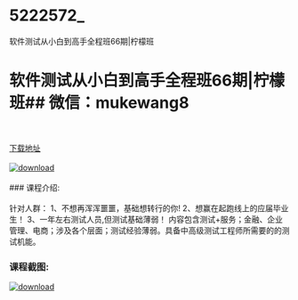 # 5222572_
软件测试从小白到高手全程班66期|柠檬班
# 软件测试从小白到高手全程班66期|柠檬班## 微信：mukewang8
<br/></br>[下载地址](http://www.36tz.cn/article/5222572 "下载地址")
<br/></br>[![download](http://36tz.cn/muke_img/2022_01_1-53-300x168.png "下载地址")](http://www.36tz.cn/article/5222572 "下载地址")
<br/></br>### 课程介绍:<br/></br>针对人群：
1、不想再浑浑噩噩，基础想转行的你!
2、想赢在起跑线上的应届毕业生！
3、一年左右测试人员,但测试基础薄弱！
内容包含测试+服务；金融、企业管理、电商；涉及各个层面；测试经验薄弱。具备中高级测试工程师所需要的的测试机能。

### 课程截图:
[![download](http://36tz.cn/muke_img/2022_01_2-52.png "下载地址")](http://www.36tz.cn/article/5222572 "下载地址")
